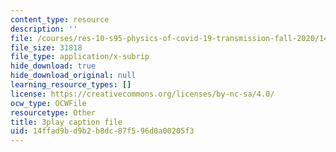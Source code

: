 ```yaml
---
content_type: resource
description: ''
file: /courses/res-10-s95-physics-of-covid-19-transmission-fall-2020/14ffad9bd9b2b8dc87f596d0a00205f3_nOW0xBef6rg.srt
file_size: 31818
file_type: application/x-subrip
hide_download: true
hide_download_original: null
learning_resource_types: []
license: https://creativecommons.org/licenses/by-nc-sa/4.0/
ocw_type: OCWFile
resourcetype: Other
title: 3play caption file
uid: 14ffad9b-d9b2-b8dc-87f5-96d0a00205f3
---
```

